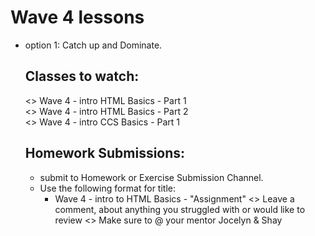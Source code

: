 # Wave 4 lessons 
- option 1: Catch up and Dominate.

  ## Classes to watch:
  <> Wave 4 - intro HTML Basics - Part 1
  <br>
  <> Wave 4 - intro HTML Basics - Part 2
  <br>
  <> Wave 4 - intro CCS Basics - Part 1

  ## Homework Submissions:
  - submit to Homework or Exercise Submission Channel.
  - Use the following format for title:
     - Wave 4 - intro to HTML Basics - "Assignment"
  <> Leave a comment, about anything you struggled with or would like to review
  <> Make sure to @ your mentor Jocelyn & Shay 


